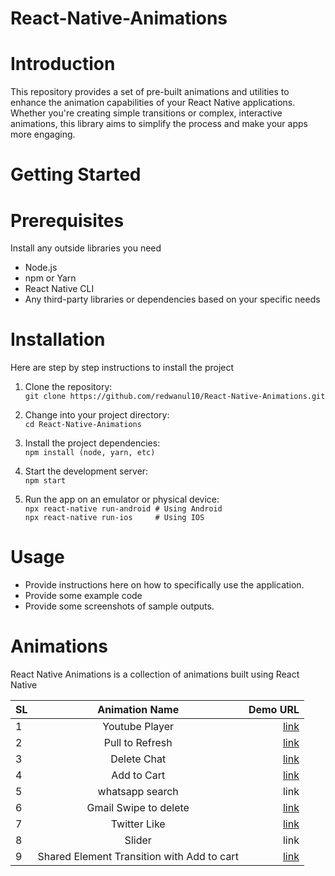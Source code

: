 # React-Native-Animations

# Introduction
This repository provides a set of pre-built animations and utilities to enhance the animation capabilities of your React Native applications. Whether you're creating simple transitions or complex, interactive animations, this library aims to simplify the process and make your apps more engaging.

# Getting Started
# Prerequisites
Install any outside libraries you need
- Node.js
- npm or Yarn
- React Native CLI
- Any third-party libraries or dependencies based on your specific needs

# Installation
Here are step by step instructions to install the project

1. Clone the repository:  
```git clone https://github.com/redwanul10/React-Native-Animations.git```

2. Change into your project directory:  
```cd React-Native-Animations```

3. Install the project dependencies:  
```npm install (node, yarn, etc)```

4. Start the development server:  
```npm start```

5. Run the app on an emulator or physical device:  
```npx react-native run-android # Using Android```  
```npx react-native run-ios     # Using IOS```  

# Usage
- Provide instructions here on how to specifically use the application.
- Provide some example code
- Provide some screenshots of sample outputs.

# Animations
React Native Animations is a collection of animations built using React Native

| SL      | Animation Name | Demo URL   |
| :---        |    :----:   |          ---: |
| 1   | Youtube Player        | [link](https://www.youtube.com/shorts/j4ecNSpfLZs)      |
| 2  | Pull to Refresh        | [link](https://www.youtube.com/shorts/i_V9RQdYEWU)      |
| 3  | Delete Chat        | [link](https://www.youtube.com/shorts/y2IlplGbu-Y)      |
| 4     | Add to Cart       | [link](https://www.youtube.com/shorts/Zj8YP7nUtuU)   |
| 5   | whatsapp search        | link      |
| 6   | Gmail Swipe to delete        | [link](https://www.youtube.com/shorts/rT3Tf1021vM)      |
| 7   | Twitter Like        | [link](https://www.youtube.com/shorts/gjePIVVdKYU)      |
| 8   | Slider        | link      |
| 9   | Shared Element Transition with Add to cart| [link](https://www.youtube.com/shorts/JK-tBDjePaM)      |



